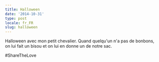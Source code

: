 ```yaml
---
title: Halloween
date: '2014-10-31'
type: post
locale: fr_FR
slug: halloween
---
```


Halloween avec mon petit chevalier. Quand quelqu'un n'a pas de bonbons, on lui fait un bisou et on lui en donne un de notre sac.

‪#‎ShareTheLove
